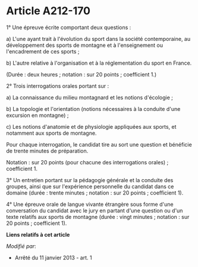 # Article A212-170

1° Une épreuve écrite comportant deux questions :

a) L'une ayant trait à l'évolution du sport dans la société contemporaine, au développement des sports de montagne et à
l'enseignement ou l'encadrement de ces sports ;

b) L'autre relative à l'organisation et à la réglementation du sport en France.

(Durée : deux heures ; notation : sur 20 points ; coefficient 1.)

2° Trois interrogations orales portant sur :

a) La connaissance du milieu montagnard et les notions d'écologie ;

b) La topologie et l'orientation (notions nécessaires à la conduite d'une excursion en montagne) ;

c) Les notions d'anatomie et de physiologie appliquées aux sports, et notamment aux sports de montagne.

Pour chaque interrogation, le candidat tire au sort une question et bénéficie de trente minutes de préparation.

Notation : sur 20 points (pour chacune des interrogations orales) ; coefficient 1.

3° Un entretien portant sur la pédagogie générale et la conduite des groupes, ainsi que sur l'expérience personnelle du
candidat dans ce domaine (durée : trente minutes ; notation : sur 20 points ; coefficient 1).

4° Une épreuve orale de langue vivante étrangère sous forme d'une conversation du candidat avec le jury en partant d'une
question ou d'un texte relatifs aux sports de montagne (durée : vingt minutes ; notation : sur 20 points ; coefficient 1).

**Liens relatifs à cet article**

_Modifié par_:

  - Arrêté du 11 janvier 2013 - art. 1
